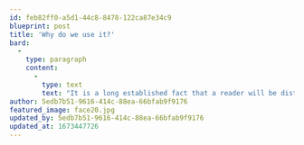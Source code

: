 ```yaml
---
id: feb82ff0-a5d1-44c8-8478-122ca87e34c9
blueprint: post
title: 'Why do we use it?'
bard:
  -
    type: paragraph
    content:
      -
        type: text
        text: "It is a long established fact that a reader will be distracted by the readable content of a page when looking at its layout. The point of using Lorem Ipsum is that it has a more-or-less normal distribution of letters, as opposed to using 'Content here, content here', making it look like readable English. Many desktop publishing packages and web page editors now use Lorem Ipsum as their default model text, and a search for 'lorem ipsum' will uncover many web sites still in their infancy. Various versions have evolved over the years, sometimes by accident, sometimes on purpose (injected humour and the like)."
author: 5edb7b51-9616-414c-88ea-66bfab9f9176
featured_image: face20.jpg
updated_by: 5edb7b51-9616-414c-88ea-66bfab9f9176
updated_at: 1673447726
---
```

